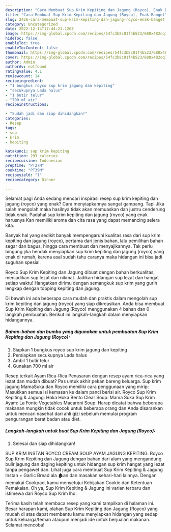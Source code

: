 ```yaml
---
description: "Cara Membuat Sup Krim Kepiting dan Jagung (Royco), Enak Banget"
title: "Cara Membuat Sup Krim Kepiting dan Jagung (Royco), Enak Banget"
slug: 2426-cara-membuat-sup-krim-kepiting-dan-jagung-royco-enak-banget
category: Uncategorized
date: 2022-12-14T17:44:21.126Z
image: https://img-global.cpcdn.com/recipes/54fc3b8c01f4b523/680x482cq70/sup-krim-kepiting-dan-jagung-royco-foto-resep-utama.jpg
hideToc: false
enableToc: true
enableTocContent: false
thumbnail: https://img-global.cpcdn.com/recipes/54fc3b8c01f4b523/680x482cq70/sup-krim-kepiting-dan-jagung-royco-foto-resep-utama.jpg
cover: https://img-global.cpcdn.com/recipes/54fc3b8c01f4b523/680x482cq70/sup-krim-kepiting-dan-jagung-royco-foto-resep-utama.jpg
author: Admin
authorAv: notfound
ratingvalue: 4.1
reviewcount: 14
recipeingredient:
- "1 bungkus royco sup krim jagung dan kepiting"
- "secukupnya Lada halus"
- "1 butir telur"
- "700 ml air"
recipeinstructions:

- "Sudah jadi dan siap dihidangkan!"
categories:
- Resep
tags:
- sup
- krim
- kepiting

katakunci: sup krim kepiting 
nutrition: 293 calories
recipecuisine: Indonesian
preptime: "PT27M"
cooktime: "PT39M"
recipeyield: "1"
recipecategory: Dinner

---
```



Selamat pagi Anda sedang mencari inspirasi resep sup krim kepiting dan jagung (royco) yang enak? Cara menyiapkannya sangat gampang. Tapi Jika salah mengolah maka hasilnya tidak akan memuaskan dan justru cenderung tidak enak. Padahal sup krim kepiting dan jagung (royco) yang enak harusnya Kan memiliki aroma dan cita rasa yang dapat memancing selera kita.


Banyak hal yang sedikit banyak mempengaruhi kualitas rasa dari sup krim kepiting dan jagung (royco), pertama dari jenis bahan, lalu pemilihan bahan segar dan bagus, hingga cara membuat dan menyajikannya. Tak perlu bingung jika hendak menyiapkan sup krim kepiting dan jagung (royco) yang enak di rumah, karena asal sudah tahu caranya maka hidangan ini bisa jadi suguhan spesial.

Royco Sup Krim Kepiting dan Jagung dibuat dengan bahan berkualitas, menjadikan sup lezat dan nikmat. Jadikan hidangan sup lezat dan hangat setiap waktu! Hangatkan dirimu dengan semangkuk sup krim yang gurih lengkap dengan topping kepiting dan jagung.


Di bawah ini ada beberapa cara mudah dan praktis dalam mengolah sup krim kepiting dan jagung (royco) yang siap dikreasikan. Anda bisa membuat Sup Krim Kepiting dan Jagung (Royco) menggunakan 4 bahan dan 0 langkah pembuatan. Berikut ini langkah-langkah dalam menyiapkan hidangannya.

<!--inarticleads1-->

##### Bahan-bahan dan bumbu yang digunakan untuk pembuatan Sup Krim Kepiting dan Jagung (Royco):

1. Siapkan 1 bungkus royco sup krim jagung dan kepiting
1. Persiapkan secukupnya Lada halus
1. Ambil 1 butir telur
1. Gunakan 700 ml air


Resep terkait Ayam Rica-Rica Penasaran dengan resep ayam rica-rica yang lezat dan mudah dibuat? Pas untuk akhir pekan bareng keluarga. Sup krim jagung MamaSuka dan Royco memiliki cara penggunaan yang mirip: Masukkan semua isi kemasan ke dalam panci berisi air. Royco Sup Krim Kepiting &amp; Jagung: Hoka Hoka Bento Clear Soup: Mama Suka Sup Krim Ayam: La Fonte Vegetables Macaroni Soup: Harap dicatat bahwa beberapa makanan mungkin tidak cocok untuk beberapa orang dan Anda disarankan untuk mencari nasehat dari ahli gizi sebelum memulai program pengurangan berat badan atau diet. 

<!--inarticleads2-->

##### Langkah-langkah untuk buat Sup Krim Kepiting dan Jagung (Royco):


1. Selesai dan siap dihidangkan!

SUP KRIM INSTAN ROYCO CREAM SOUP AYAM JAGUNG KEPITING. Royco Sup Krim Kepiting dan Jagung dengan bahan dari alam yang mengandung bulir jagung dan daging kepiting untuk hidangan sup krim hangat yang lezat tanpa pengawet dan. Lihat juga cara membuat Sup Krim Kepiting &amp; Jagung Instan + Garlic Bread ala 🏚an dan masakan sehari-hari lainnya. Dengan memakai Cookpad, kamu menyetujui Kebijakan Cookie dan Ketentuan Pemakaian. Oh ya, Sup Krim Kepiting &amp; Jagung ini varian terbaru dan istimewa dari Royco Sup Krim lho. 

Terima kasih telah membaca resep yang kami tampilkan di halaman ini. Besar harapan kami, olahan Sup Krim Kepiting dan Jagung (Royco) yang mudah di atas dapat membantu kamu menyiapkan hidangan yang sedap untuk keluarga/teman ataupun menjadi ide untuk berjualan makanan. Selamat mencoba!
